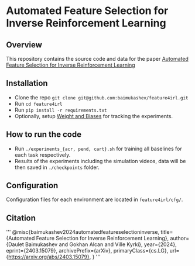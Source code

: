 # Automated Feature Selection for Inverse Reinforcement Learning

## Overview
This repository contains the source code and data for the paper [Automated Feature Selection for Inverse Reinforcement Learning](http://arxiv.org/abs/2403.15079)

## Installation

* Clone the repo `git clone git@github.com:baimukashev/feature4irl.git`
* Run `cd feature4irl`
* Run `pip install -r requirements.txt`
* Optionally, setup [Weight and Biases](https://docs.wandb.ai/quickstart) for tracking the experiments.

## How to run the code
* Run `./experiments_{acr, pend, cart}.sh` for training all baselines for each task respectively.
* Results of the experiments including the simulation videos, data will be then saved in `./checkpoints` folder.

## Configuration
Configuration files for each environment are located in ```feature4irl/cfg/```.

## Citation
'''
@misc{baimukashev2024automatedfeatureselectioninverse,
      title={Automated Feature Selection for Inverse Reinforcement Learning}, 
      author={Daulet Baimukashev and Gokhan Alcan and Ville Kyrki},
      year={2024},
      eprint={2403.15079},
      archivePrefix={arXiv},
      primaryClass={cs.LG},
      url={https://arxiv.org/abs/2403.15079}, 
}
'''
